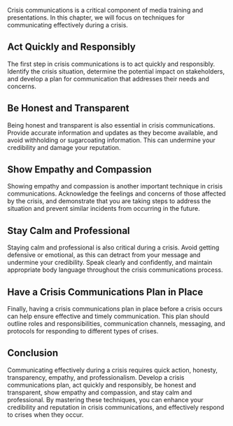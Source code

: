 
Crisis communications is a critical component of media training and presentations. In this chapter, we will focus on techniques for communicating effectively during a crisis.

Act Quickly and Responsibly
---------------------------

The first step in crisis communications is to act quickly and responsibly. Identify the crisis situation, determine the potential impact on stakeholders, and develop a plan for communication that addresses their needs and concerns.

Be Honest and Transparent
-------------------------

Being honest and transparent is also essential in crisis communications. Provide accurate information and updates as they become available, and avoid withholding or sugarcoating information. This can undermine your credibility and damage your reputation.

Show Empathy and Compassion
---------------------------

Showing empathy and compassion is another important technique in crisis communications. Acknowledge the feelings and concerns of those affected by the crisis, and demonstrate that you are taking steps to address the situation and prevent similar incidents from occurring in the future.

Stay Calm and Professional
--------------------------

Staying calm and professional is also critical during a crisis. Avoid getting defensive or emotional, as this can detract from your message and undermine your credibility. Speak clearly and confidently, and maintain appropriate body language throughout the crisis communications process.

Have a Crisis Communications Plan in Place
------------------------------------------

Finally, having a crisis communications plan in place before a crisis occurs can help ensure effective and timely communication. This plan should outline roles and responsibilities, communication channels, messaging, and protocols for responding to different types of crises.

Conclusion
----------

Communicating effectively during a crisis requires quick action, honesty, transparency, empathy, and professionalism. Develop a crisis communications plan, act quickly and responsibly, be honest and transparent, show empathy and compassion, and stay calm and professional. By mastering these techniques, you can enhance your credibility and reputation in crisis communications, and effectively respond to crises when they occur.

